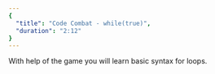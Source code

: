 ```yaml
---
{
  "title": "Code Combat - while(true)",
  "duration": "2:12"
}
---
```


With help of the game you will learn basic syntax for loops.
